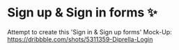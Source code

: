 # Sign up & Sign in forms :sparkles:
Attempt to create this 'Sign in & Sign up forms' Mock-Up:
https://dribbble.com/shots/5311359-Diprella-Login
